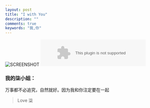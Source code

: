 ```yaml
---
layout: post
title: "I with You"
description: ""
comments: true
keywords: "我,你"
--- 
```

![SCREENSHOT](https://i.loli.net/2019/04/20/5cbb2337db85b.png)
<embed src="//music.163.com/style/swf/widget.swf?sid=22653262&type=2&auto=1&width=320&height=66" width="340" height="86"  allowNetworking="all"></embed>
### 我的柒小姐：
万事都不必追究，自然就好。因为我和你注定要在一起
> Love 柒